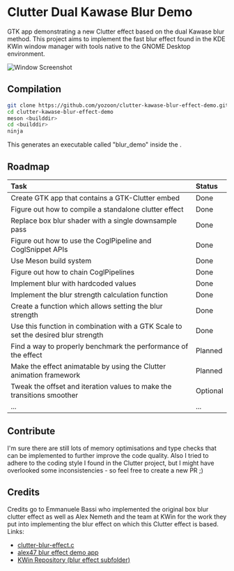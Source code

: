 #  Clutter Dual Kawase Blur Demo
GTK app demonstrating a new Clutter effect based on the dual Kawase blur method. 
This project aims to implement the fast blur effect found in the KDE KWin window manager with tools native to the GNOME Desktop environment.

![](https://raw.githubusercontent.com/yozoon/clutter-kawase-blur-effect-demo/master/screenshot.png "Window Screenshot")

## Compilation
```bash
git clone https://github.com/yozoon/clutter-kawase-blur-effect-demo.git
cd clutter-kawase-blur-effect-demo
meson <builddir>
cd <builddir>
ninja
```
This generates an executable called "blur_demo" inside the <builddir>.

## Roadmap
| Task | Status |
|:----|:----|
| Create GTK app that contains a GTK-Clutter embed | Done |
| Figure out how to compile a standalone clutter effect | Done |
| Replace box blur shader with a single downsample pass | Done |
| Figure out how to use the CoglPipeline and CoglSnippet APIs | Done |
| Use Meson build system | Done |
| Figure out how to chain CoglPipelines | Done |
| Implement blur with hardcoded values | Done |
| Implement the blur strength calculation function | Done |
| Create a function which allows setting the blur strength | Done |
| Use this function in combination with a GTK Scale to set the desired blur strength | Done |
| Find a way to properly benchmark the performance of the effect | Planned |
| Make the effect animatable by using the Clutter animation framework | Planned |
| Tweak the offset and iteration values to make the transitions smoother | Optional |
| ... | ... |

## Contribute
I'm sure there are still lots of memory optimisations and type checks that can be implemented to further improve the code quality. Also I tried to adhere to the coding style I found in the Clutter project, but I might have overlooked some inconsistencies - so feel free to create a new PR ;)

## Credits
Credits go to Emmanuele Bassi who implemented the original box blur clutter effect as well as Alex Nemeth and the team at KWin for the work they put into implementing the blur effect on which this Clutter effect is based.
Links:
* [clutter-blur-effect.c](https://gitlab.freedesktop.org/pq/mutter/blob/master/clutter/clutter/clutter-blur-effect.c)
* [alex47 blur effect demo app](https://github.com/alex47/Dual-Kawase-Blur)
* [KWin Repository (blur effect subfolder)](https://phabricator.kde.org/source/kwin/browse/master/effects/blur/)